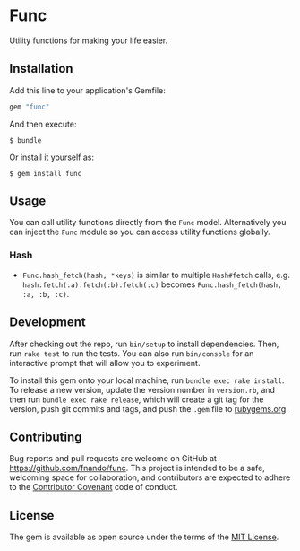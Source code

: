 # Func

Utility functions for making your life easier.

## Installation

Add this line to your application's Gemfile:

```ruby
gem "func"
```

And then execute:

    $ bundle

Or install it yourself as:

    $ gem install func

## Usage

You can call utility functions directly from the `Func` model. Alternatively you can inject the `Func` module so you can access utility functions globally.

### Hash

- `Func.hash_fetch(hash, *keys)` is similar to multiple `Hash#fetch` calls, e.g. `hash.fetch(:a).fetch(:b).fetch(:c)` becomes `Func.hash_fetch(hash, :a, :b, :c)`.

## Development

After checking out the repo, run `bin/setup` to install dependencies. Then, run `rake test` to run the tests. You can also run `bin/console` for an interactive prompt that will allow you to experiment.

To install this gem onto your local machine, run `bundle exec rake install`. To release a new version, update the version number in `version.rb`, and then run `bundle exec rake release`, which will create a git tag for the version, push git commits and tags, and push the `.gem` file to [rubygems.org](https://rubygems.org).

## Contributing

Bug reports and pull requests are welcome on GitHub at https://github.com/fnando/func. This project is intended to be a safe, welcoming space for collaboration, and contributors are expected to adhere to the [Contributor Covenant](http://contributor-covenant.org) code of conduct.

## License

The gem is available as open source under the terms of the [MIT License](http://opensource.org/licenses/MIT).
